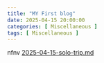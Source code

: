 ```yaml
---
title: "MY First blog"
date: 2025-04-15 20:00:00
categories: [ Miscellaneous ]
tags: [ Miscellaneous ]
---
```


nfnv
[2025-04-15-solo-trip.md](2025-04-15-solo-trip.md)
